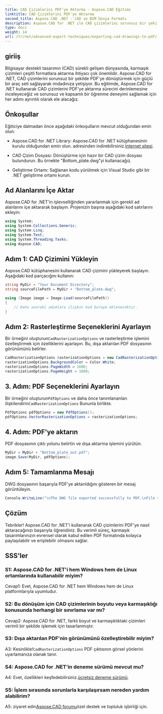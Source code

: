 ```yaml
---
title: CAD Çizimlerini PDF'ye Aktarma - Aspose.CAD Eğitimi
linktitle: CAD Çizimlerini PDF'ye Aktarma
second_title: Aspose.CAD .NET - CAD ve BIM Dosya Formatı
description: Aspose.CAD for .NET ile CAD çizimlerini sorunsuz bir şekilde PDF'ye aktarın. Verimli dönüşüm için adım adım kılavuzumuzu izleyin.
type: docs
weight: 14
url: /tr/net/advanced-export-techniques/exporting-cad-drawings-to-pdf/
---
```

## giriiş

Bilgisayar destekli tasarımın (CAD) sürekli gelişen dünyasında, karmaşık çizimleri çeşitli formatlara aktarma ihtiyacı çok önemlidir. Aspose.CAD for .NET, CAD çizimlerini sorunsuz bir şekilde PDF'ye dönüştürmek için güçlü bir araç seti sağlayarak imdadınıza yetişiyor. Bu eğitimde, Aspose.CAD for .NET kullanarak CAD çizimlerini PDF'ye aktarma sürecini derinlemesine inceleyeceğiz ve sorunsuz ve kapsamlı bir öğrenme deneyimi sağlamak için her adımı ayrıntılı olarak ele alacağız.

## Önkoşullar

Eğiticiye dalmadan önce aşağıdaki önkoşulların mevcut olduğundan emin olun:

-  Aspose.CAD for .NET Library: Aspose.CAD for .NET kütüphanesinin kurulu olduğundan emin olun. adresinden indirebilirsiniz.[İnternet sitesi](https://releases.aspose.com/cad/net/).

- CAD Çizim Dosyası: Dönüştürme için hazır bir CAD çizim dosyası bulundurun. Bu örnekte "Bottom_plate.dwg"yi kullanacağız.

- Geliştirme Ortamı: Sağlanan kodu yürütmek için Visual Studio gibi bir .NET geliştirme ortamı kurun.

## Ad Alanlarını İçe Aktar

Aspose.CAD for .NET'in işlevselliğinden yararlanmak için gerekli ad alanlarını içe aktararak başlayın. Projenizin başına aşağıdaki kod satırlarını ekleyin:

```csharp
using System;
using System.Collections.Generic;
using System.Linq;
using System.Text;
using System.Threading.Tasks;
using Aspose.CAD;
```

## Adım 1: CAD Çizimini Yükleyin

Aspose.CAD kütüphanesini kullanarak CAD çizimini yükleyerek başlayın. Aşağıdaki kod parçacığını kullanın:

```csharp
string MyDir = "Your Document Directory";
string sourceFilePath = MyDir + "Bottom_plate.dwg";

using (Image image = Image.Load(sourceFilePath))
{
    // Daha sonraki adımlara ilişkin kod buraya eklenecektir.
}
```

## Adım 2: Rasterleştirme Seçeneklerini Ayarlayın

 Bir örneğini oluşturun`CadRasterizationOptions` ve rasterleştirme işlemini özelleştirmek için özelliklerini ayarlayın. Bu, dışa aktarılan PDF dosyasının görünümünü belirler.

```csharp
CadRasterizationOptions rasterizationOptions = new CadRasterizationOptions();
rasterizationOptions.BackgroundColor = Color.White;
rasterizationOptions.PageWidth = 1600;
rasterizationOptions.PageHeight = 1600;
```

## 3. Adım: PDF Seçeneklerini Ayarlayın

 Bir örneğini oluşturun`PdfOptions` ve daha önce tanımlananları ilişkilendirin`CadRasterizationOptions` Bununla birlikte.

```csharp
PdfOptions pdfOptions = new PdfOptions();
pdfOptions.VectorRasterizationOptions = rasterizationOptions;
```

## 4. Adım: PDF'ye aktarın

PDF dosyasının çıktı yolunu belirtin ve dışa aktarma işlemini yürütün.

```csharp
MyDir = MyDir + "Bottom_plate_out.pdf";
image.Save(MyDir, pdfOptions);
```

## Adım 5: Tamamlanma Mesajı

DWG dosyasının başarıyla PDF'ye aktarıldığını gösteren bir mesaj görüntüleyin.

```csharp
Console.WriteLine("\nThe DWG file exported successfully to PDF.\nFile saved at " + MyDir);
```

## Çözüm

Tebrikler! Aspose.CAD for .NET'i kullanarak CAD çizimlerini PDF'ye nasıl aktaracağınızı başarıyla öğrendiniz. Bu verimli süreç, karmaşık tasarımlarınızın evrensel olarak kabul edilen PDF formatında kolayca paylaşılabilir ve erişilebilir olmasını sağlar.

## SSS'ler

### S1: Aspose.CAD for .NET'i hem Windows hem de Linux ortamlarında kullanabilir miyim?

Cevap1: Evet, Aspose.CAD for .NET hem Windows hem de Linux platformlarıyla uyumludur.

### S2: Bu dönüşüm için CAD çizimlerinin boyutu veya karmaşıklığı konusunda herhangi bir sınırlama var mı?

Cevap2: Aspose.CAD for .NET, farklı boyut ve karmaşıklıktaki çizimleri verimli bir şekilde işlemek için tasarlanmıştır.

### S3: Dışa aktarılan PDF'nin görünümünü özelleştirebilir miyim?

 A3: Kesinlikle!`CadRasterizationOptions` PDF çıktısının görsel yönlerini uyarlamanıza olanak tanır.

### S4: Aspose.CAD for .NET'in deneme sürümü mevcut mu?

 A4: Evet, özellikleri keşfedebilirsiniz.[ücretsiz deneme sürümü](https://releases.aspose.com/).

### S5: İşlem sırasında sorunlarla karşılaşırsam nereden yardım alabilirim?

 A5: ziyaret edin[Aspose.CAD forumu](https://forum.aspose.com/c/cad/19)özel destek ve topluluk işbirliği için.